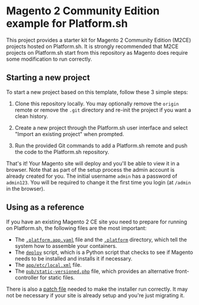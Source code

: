 # Magento 2 Community Edition example for Platform.sh

This project provides a starter kit for Magento 2 Community Edition (M2CE) projects hosted on Platform.sh. It is strongly recommended that M2CE projects on Platform.sh start from this repository as Magento does require some modification to run correctly.

## Starting a new project

To start a new project based on this template, follow these 3 simple steps:

1. Clone this repository locally.  You may optionally remove the `origin` remote or remove the `.git` directory and re-init the project if you want a clean history.
 
2. Create a new project through the Platform.sh user interface and select "Import an existing project" when prompted.

3. Run the provided Git commands to add a Platform.sh remote and push the code to the Platform.sh repository.

That's it!  Your Magento site will deploy and you'll be able to view it in a browser.  Note that as part of the setup process the admin account is already created for you.  The initial username `admin` has a password of `admin123`.  You will be required to change it the first time you login (at `/admin` in the browser).

## Using as a reference

If you have an existing Magento 2 CE site you need to prepare for running on Platform.sh, the following files are the most important:

* The [`.platform.app.yaml`](/.platform.app.yaml) file and the [`.platform`](/.platform) directory, which tell the system how to assemble your containers.
* The [`deploy`](/deploy) script, which is a Python script that checks to see if Magento needs to be installed and installs it if necessary.
* The [`app/etc/local.xml`](/.app/etc/local.xml) file.
* The [`pub/static-versioned.php`](/.pub/static-version.php) file, which provides an alternative front-controller for static files.

There is also a [patch file](https://github.com/platformsh/template-builder/blob/master/magento2ce/platformsh.patch) needed to make the installer run correctly.  It may not be necessary if your site is already setup and you're just migrating it.
